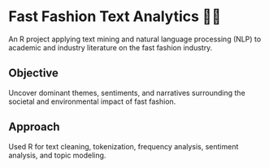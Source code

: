 # Fast Fashion Text Analytics 👗🧥
An R project applying text mining and natural language processing (NLP) to academic and industry literature on the fast fashion industry.

## Objective
Uncover dominant themes, sentiments, and narratives surrounding the societal and environmental impact of fast fashion.
## Approach
Used R for text cleaning, tokenization, frequency analysis, sentiment analysis, and topic modeling.
